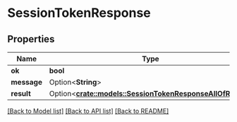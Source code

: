 # SessionTokenResponse

## Properties

Name | Type | Description | Notes
------------ | ------------- | ------------- | -------------
**ok** | **bool** |  | 
**message** | Option<**String**> |  | [optional]
**result** | Option<[**crate::models::SessionTokenResponseAllOfResult**](SessionTokenResponse_allOf_result.md)> |  | [optional]

[[Back to Model list]](../README.md#documentation-for-models) [[Back to API list]](../README.md#documentation-for-api-endpoints) [[Back to README]](../README.md)


